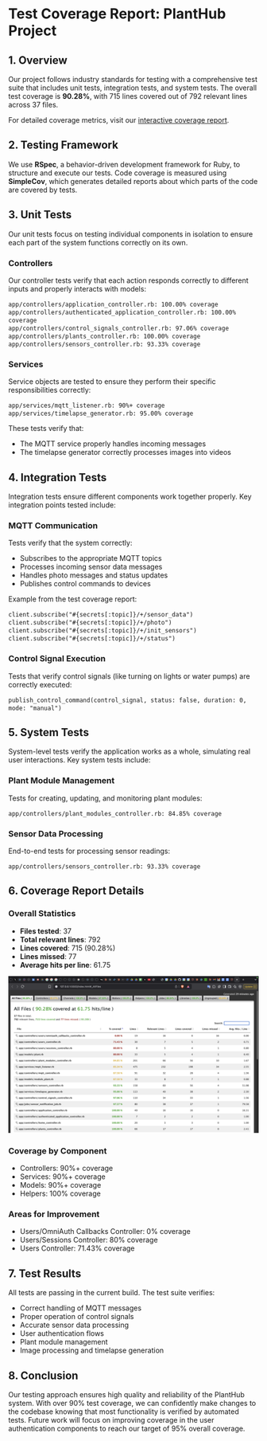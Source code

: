 # Test Coverage Report: PlantHub Project

## 1. Overview

Our project follows industry standards for testing with a comprehensive test suite that includes unit tests, integration tests, and system tests. The overall test coverage is **90.28%**, with 715 lines covered out of 792 relevant lines across 37 files.

For detailed coverage metrics, visit our [interactive coverage report](https://server-test-coverage.planthub.academy).

## 2. Testing Framework

We use **RSpec**, a behavior-driven development framework for Ruby, to structure and execute our tests. Code coverage is measured using **SimpleCov**, which generates detailed reports about which parts of the code are covered by tests.

## 3. Unit Tests

Our unit tests focus on testing individual components in isolation to ensure each part of the system functions correctly on its own.

### Controllers

Our controller tests verify that each action responds correctly to different inputs and properly interacts with models:

```
app/controllers/application_controller.rb: 100.00% coverage
app/controllers/authenticated_application_controller.rb: 100.00% coverage
app/controllers/control_signals_controller.rb: 97.06% coverage
app/controllers/plants_controller.rb: 100.00% coverage
app/controllers/sensors_controller.rb: 93.33% coverage
```

### Services

Service objects are tested to ensure they perform their specific responsibilities correctly:

```
app/services/mqtt_listener.rb: 90%+ coverage
app/services/timelapse_generator.rb: 95.00% coverage
```

These tests verify that:
- The MQTT service properly handles incoming messages
- The timelapse generator correctly processes images into videos

## 4. Integration Tests

Integration tests ensure different components work together properly. Key integration points tested include:

### MQTT Communication

Tests verify that the system correctly:
- Subscribes to the appropriate MQTT topics
- Processes incoming sensor data messages
- Handles photo messages and status updates
- Publishes control commands to devices

Example from the test coverage report:
```
client.subscribe("#{secrets[:topic]}/+/sensor_data")
client.subscribe("#{secrets[:topic]}/+/photo")
client.subscribe("#{secrets[:topic]}/+/init_sensors")
client.subscribe("#{secrets[:topic]}/+/status")
```

### Control Signal Execution

Tests that verify control signals (like turning on lights or water pumps) are correctly executed:
```
publish_control_command(control_signal, status: false, duration: 0, mode: "manual")
```

## 5. System Tests

System-level tests verify the application works as a whole, simulating real user interactions. Key system tests include:

### Plant Module Management

Tests for creating, updating, and monitoring plant modules:
```
app/controllers/plant_modules_controller.rb: 84.85% coverage
```

### Sensor Data Processing

End-to-end tests for processing sensor readings:
```
app/controllers/sensors_controller.rb: 93.33% coverage
```

## 6. Coverage Report Details

### Overall Statistics
- **Files tested**: 37
- **Total relevant lines**: 792
- **Lines covered**: 715 (90.28%)
- **Lines missed**: 77
- **Average hits per line**: 61.75

![Coverage Report Screenshot](./team/assets/coverage_report.png)

### Coverage by Component
- Controllers: 90%+ coverage
- Services: 90%+ coverage
- Models: 90%+ coverage
- Helpers: 100% coverage

### Areas for Improvement
- Users/OmniAuth Callbacks Controller: 0% coverage
- Users/Sessions Controller: 80% coverage
- Users Controller: 71.43% coverage

## 7. Test Results

All tests are passing in the current build. The test suite verifies:
- Correct handling of MQTT messages
- Proper operation of control signals
- Accurate sensor data processing
- User authentication flows
- Plant module management
- Image processing and timelapse generation

## 8. Conclusion

Our testing approach ensures high quality and reliability of the PlantHub system. With over 90% test coverage, we can confidently make changes to the codebase knowing that most functionality is verified by automated tests. Future work will focus on improving coverage in the user authentication components to reach our target of 95% overall coverage.
